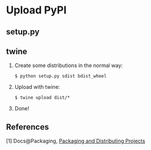 # Upload PyPI

## setup.py

## twine

1. Create some distributions in the normal way:

   ```
   $ python setup.py sdist bdist_wheel
   ```

2. Upload with twine:

   ```
   $ twine upload dist/*
   ```

3. Done!

## References

[1] Docs@Packaging, [Packaging and Distributing Projects](https://packaging.python.org/distributing/)